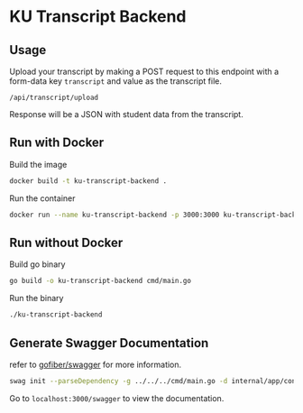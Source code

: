 # KU Transcript Backend

## Usage

Upload your transcript by making a POST request to this endpoint with a form-data key `transcript` and value as the transcript file.

```
/api/transcript/upload
```

Response will be a JSON with student data from the transcript.

## Run with Docker

Build the image
```sh
docker build -t ku-transcript-backend .
```

Run the container
```sh
docker run --name ku-transcript-backend -p 3000:3000 ku-transcript-backend
```

## Run without Docker

Build go binary
```sh
go build -o ku-transcript-backend cmd/main.go
```

Run the binary
```sh
./ku-transcript-backend
```

## Generate Swagger Documentation

refer to [gofiber/swagger](https://github.com/gofiber/swagger?tab=readme-ov-files) for more information.

```sh
swag init --parseDependency -g ../../../cmd/main.go -d internal/app/controllers/
```

Go to `localhost:3000/swagger` to view the documentation.